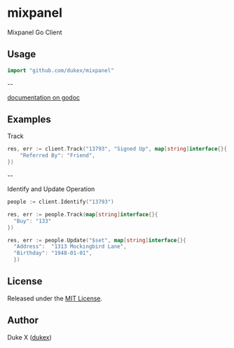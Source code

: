 
mixpanel
========

Mixpanel Go Client


## Usage

``` go
import "github.com/dukex/mixpanel"
```
--

[documentation on godoc](http://godoc.org/github.com/dukex/mixpanel)


## Examples

Track

``` go
res, err := client.Track("13793", "Signed Up", map[string]interface{}{
    "Referred By": "Friend",
})
```
--

Identify and Update Operation

``` go
people := client.Identify("13793")

res, err := people.Track(map[string]interface{}{
  "Buy": "133"
})

res, err := people.Update("$set", map[string]interface{}{
  "Address":  "1313 Mockingbird Lane",
  "Birthday": "1948-01-01",
  })
```

## License

Released under the [MIT License](http://opensource.org/licenses/MIT).

## Author

Duke X ([dukex](http://github.com/dukex))
